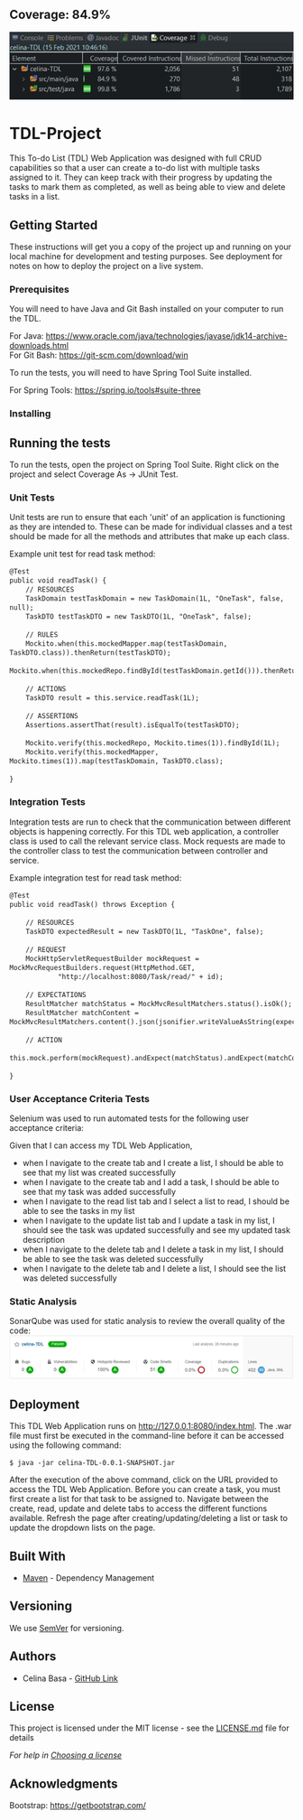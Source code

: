 ## Coverage: 84.9%  
![Coverage screenshot](https://github.com/CelinaQA/TDL-Project/blob/featureWebsite/Documentation/Coverage.png)

# TDL-Project
This To-do List (TDL) Web Application was designed with full CRUD capabilities so that a user can create a to-do list with multiple tasks assigned to it.  They can keep track with their progress by updating the tasks to mark them as completed, as well as being able to view and delete tasks in a list.

## Getting Started

These instructions will get you a copy of the project up and running on your local machine for development and testing purposes. See deployment for notes on how to deploy the project on a live system.

### Prerequisites
You will need to have Java and Git Bash installed on your computer to run the TDL.  
  
For Java: https://www.oracle.com/java/technologies/javase/jdk14-archive-downloads.html  
For Git Bash: https://git-scm.com/download/win 

To run the tests, you will need to have Spring Tool Suite installed.  

For Spring Tools: https://spring.io/tools#suite-three

### Installing

## Running the tests

To run the tests, open the project on Spring Tool Suite.  Right click on the project and select Coverage As -> JUnit Test.

### Unit Tests 
Unit tests are run to ensure that each 'unit' of an application is functioning as they are intended to.  These can be made for individual classes and a test should be made for all the methods and attributes that make up each class.  
  
Example unit test for read task method:  
```
@Test
public void readTask() {
	// RESOURCES
	TaskDomain testTaskDomain = new TaskDomain(1L, "OneTask", false, null);
	TaskDTO testTaskDTO = new TaskDTO(1L, "OneTask", false);

	// RULES
	Mockito.when(this.mockedMapper.map(testTaskDomain, TaskDTO.class)).thenReturn(testTaskDTO);
	Mockito.when(this.mockedRepo.findById(testTaskDomain.getId())).thenReturn(Optional.of(testTaskDomain));

	// ACTIONS
	TaskDTO result = this.service.readTask(1L);

	// ASSERTIONS
	Assertions.assertThat(result).isEqualTo(testTaskDTO);

	Mockito.verify(this.mockedRepo, Mockito.times(1)).findById(1L);
	Mockito.verify(this.mockedMapper, Mockito.times(1)).map(testTaskDomain, TaskDTO.class);

}
```

### Integration Tests 
Integration tests are run to check that the communication between different objects is happening correctly.  For this TDL web application, a controller class is used to call the relevant service class.  Mock requests are made to the controller class to test the communication between controller and service.
  
Example integration test for read task method:  
```
@Test
public void readTask() throws Exception {

	// RESOURCES
	TaskDTO expectedResult = new TaskDTO(1L, "TaskOne", false);

	// REQUEST
	MockHttpServletRequestBuilder mockRequest = MockMvcRequestBuilders.request(HttpMethod.GET,
			"http://localhost:8080/Task/read/" + id);

	// EXPECTATIONS
	ResultMatcher matchStatus = MockMvcResultMatchers.status().isOk();
	ResultMatcher matchContent = MockMvcResultMatchers.content().json(jsonifier.writeValueAsString(expectedResult));

	// ACTION
	this.mock.perform(mockRequest).andExpect(matchStatus).andExpect(matchContent);

}
```

### User Acceptance Criteria Tests
Selenium was used to run automated tests for the following user acceptance criteria:  
  
Given that I can access my TDL Web Application,  
* when I navigate to the create tab and I create a list, I should be able to see that my list was created successfully 
* when I navigate to the create tab and I add a task, I should be able to see that my task was added successfully 
* when I navigate to the read list tab and I select a list to read, I should be able to see the tasks in my list 
* when I navigate to the update list tab and I update a task in my list, I should see the task was updated successfully and see my updated task description 
* when I navigate to the delete tab and I delete a task in my list, I should be able to see the task was deleted successfully 
* when I navigate to the delete tab and I delete a list, I should see the list was deleted successfully 

### Static Analysis
SonarQube was used for static analysis to review the overall quality of the code:
![Coverage screenshot](https://github.com/CelinaQA/TDL-Project/blob/featureWebsite/Documentation/SonarQube-screenshot.png)

## Deployment
This TDL Web Application runs on http://127.0.0.1:8080/index.html.  The .war file must first be executed in the command-line before it can be accessed using the following command: 
```
$ java -jar celina-TDL-0.0.1-SNAPSHOT.jar
```
After the execution of the above command, click on the URL provided to access the TDL Web Application.  Before you can create a task, you must first create a list for that task to be assigned to.  Navigate between the create, read, update and delete tabs to access the different functions available.  Refresh the page after creating/updating/deleting a list or task to update the dropdown lists on the page. 

## Built With

* [Maven](https://maven.apache.org/) - Dependency Management

## Versioning

We use [SemVer](http://semver.org/) for versioning.

## Authors
* Celina Basa - [GitHub Link](https://github.com/CelinaQA)

## License

This project is licensed under the MIT license - see the [LICENSE.md](LICENSE.md) file for details 

*For help in [Choosing a license](https://choosealicense.com/)*

## Acknowledgments
Bootstrap: https://getbootstrap.com/

